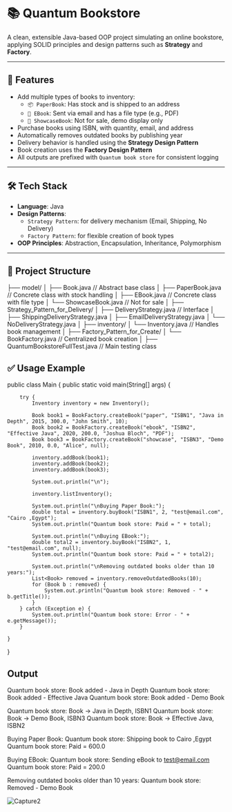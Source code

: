 # 📚 Quantum Bookstore

A clean, extensible Java-based OOP project simulating an online bookstore, applying SOLID principles and design patterns such as **Strategy** and **Factory**.

---

## 🚀 Features

- Add multiple types of books to inventory:
  - `📦 PaperBook`: Has stock and is shipped to an address
  - `📩 EBook`: Sent via email and has a file type (e.g., PDF)
  - `🛑 ShowcaseBook`: Not for sale, demo display only
- Purchase books using ISBN, with quantity, email, and address
- Automatically removes outdated books by publishing year
- Delivery behavior is handled using the **Strategy Design Pattern**
- Book creation uses the **Factory Design Pattern**
- All outputs are prefixed with `Quantum book store` for consistent logging

---

## 🛠️ Tech Stack

- **Language**: Java
- **Design Patterns**:
  - `Strategy Pattern`: for delivery mechanism (Email, Shipping, No Delivery)
  - `Factory Pattern`: for flexible creation of book types
- **OOP Principles**: Abstraction, Encapsulation, Inheritance, Polymorphism

---

## 🧱 Project Structure

├── model/
│ ├── Book.java // Abstract base class
│ ├── PaperBook.java // Concrete class with stock handling
│ ├── EBook.java // Concrete class with file type
│ └── ShowcaseBook.java // Not for sale
│
├── Strategy_Pattern_for_Delivery/
│ ├── DeliveryStrategy.java // Interface
│ ├── ShippingDeliveryStrategy.java
│ ├── EmailDeliveryStrategy.java
│ └── NoDeliveryStrategy.java
│
├── inventory/
│ └── Inventory.java // Handles book management
│
├── Factory_Pattern_for_Create/
│ └── BookFactory.java // Centralized book creation
│
├── QuantumBookstoreFullTest.java // Main testing class


## ✅ Usage Example

public class Main {
    public static void main(String[] args) {


        try {
            Inventory inventory = new Inventory();

            Book book1 = BookFactory.createBook("paper", "ISBN1", "Java in Depth", 2015, 300.0, "John Smith", 10);
            Book book2 = BookFactory.createBook("ebook", "ISBN2", "Effective Java", 2020, 200.0, "Joshua Bloch", "PDF");
            Book book3 = BookFactory.createBook("showcase", "ISBN3", "Demo Book", 2010, 0.0, "Alice", null);

            inventory.addBook(book1);
            inventory.addBook(book2);
            inventory.addBook(book3);

            System.out.println("\n");

            inventory.listInventory();

            System.out.println("\nBuying Paper Book:");
            double total = inventory.buyBook("ISBN1", 2, "test@email.com", "Cairo ,Egypt");
            System.out.println("Quantum book store: Paid = " + total);

            System.out.println("\nBuying EBook:");
            double total2 = inventory.buyBook("ISBN2", 1, "test@email.com", null);
            System.out.println("Quantum book store: Paid = " + total2);

            System.out.println("\nRemoving outdated books older than 10 years:");
            List<Book> removed = inventory.removeOutdatedBooks(10);
            for (Book b : removed) {
                System.out.println("Quantum book store: Removed - " + b.getTitle());
            }
        } catch (Exception e) {
            System.out.println("Quantum book store: Error - " + e.getMessage());
        }

    }
}



## Output
Quantum book store: Book added - Java in Depth
Quantum book store: Book added - Effective Java
Quantum book store: Book added - Demo Book


Quantum book store: Book -> Java in Depth, ISBN1
Quantum book store: Book -> Demo Book, ISBN3
Quantum book store: Book -> Effective Java, ISBN2

Buying Paper Book:
Quantum book store: Shipping book to Cairo ,Egypt
Quantum book store: Paid = 600.0

Buying EBook:
Quantum book store: Sending eBook to test@email.com
Quantum book store: Paid = 200.0

Removing outdated books older than 10 years:
Quantum book store: Removed - Demo Book




![Capture2](https://github.com/user-attachments/assets/1ce51040-c8ab-44b9-bf0f-3350bee96166)
